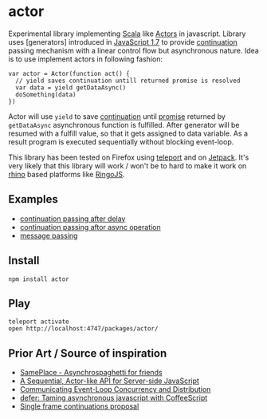 # actor #

Experimental library implementing [Scala] like [Actors] in javascript. Library
uses [generators] introduced in [JavaScript 1.7] to provide [continuation]
passing mechanism with a linear control flow but asynchronous nature. Idea is
to use implement actors in following fashion:

    var actor = Actor(function act() {
      // yield saves continuation untill returned promise is resolved
      var data = yield getDataAsync()
      doSomething(data)
    })

Actor will use `yield` to save [continuation] until [promise] returned by
`getDataAsync` asynchronous function is fulfilled. After generator will be
resumed with a fulfill value, so that it gets assigned to data variable.
As a result program is executed sequentially without blocking event-loop.

This library has been tested on Firefox using [teleport] and on [Jetpack]. It's
very likely that this library will work / won't be to hard to make it work on
[rhino] based platforms like [RingoJS].

## Examples ##

- [continuation passing after delay](https://github.com/Gozala/actor/blob/master/lib/examples/sleep.js)
- [continuation passing aftor async operation](https://github.com/Gozala/actor/blob/master/lib/examples/hello.js)
- [message passing](https://github.com/Gozala/actor/blob/master/lib/examples/receive.js)

## Install ##

    npm install actor

## Play ##

    teleport activate
    open http://localhost:4747/packages/actor/

## Prior Art / Source of inspiration ##

- [SamePlace - Asynchrospaghetti for friends](http://hyperstruct.net/2008/05/27/synchronous-invocation-in-javascript-part-1-problem-and-basic-solution/)
- [A Sequential, Actor-like API for Server-side JavaScript](http://blog.ometer.com/2010/11/28/a-sequential-actor-like-api-for-server-side-javascript/)
- [Communicating Event-Loop Concurrency and Distribution](http://wiki.ecmascript.org/doku.php?id=strawman:concurrency)
- [defer: Taming asynchronous javascript with CoffeeScript](http://gfxmonk.net/2010/07/04/defer-taming-asynchronous-javascript-with-coffeescript.html)
- [Single frame continuations proposal](https://mail.mozilla.org/pipermail/es-discuss/2010-March/010865.html)

[continuation]:http://en.wikipedia.org/wiki/Continuation
[event-loop]:http://en.wikipedia.org/wiki/Event_loop
[promise]:http://wiki.commonjs.org/wiki/Promises/B
[Scala]:http://www.scala-lang.org/
[RingoJS]:http://ringojs.org/
[rhino]:http://www.mozilla.org/rhino/
[Jetpack]:https://jetpack.mozillalabs.com/
[teleport]:http://jeditoolkit.com/teleport/#guide
[JavaScript 1.7]:https://developer.mozilla.org/en/JavaScript/New_in_JavaScript/1.7
[Generatiors]:https://developer.mozilla.org/en/JavaScript/Guide/Iterators_and_Generators
[Actors]:http://en.wikipedia.org/wiki/Actor_model
